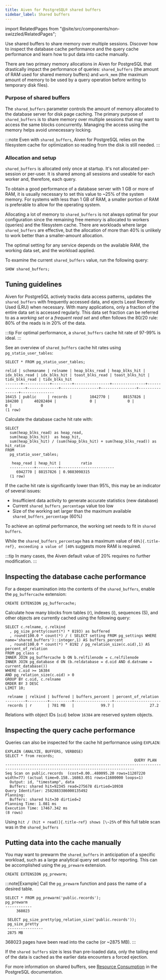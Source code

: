 ```yaml
---
title: Aiven for PostgreSQL® shared buffers
sidebar_label: Shared buffers
---
```


import RelatedPages from "@site/src/components/non-swizzled/RelatedPages";

Use shared buffers to share memory over multiple sessions. Discover how to inspect the database cache performance and the query cache performance and learn how to put data into cache manually.

There are two primary memory allocations in Aiven for PostgreSQL that
drastically impact the performance of queries: `shared_buffers` (the
amount of RAM used for shared memory buffers) and `work_mem` (the
maximum amount of memory to be used by a query operation before writing
to temporary disk files).

### Purpose of shared buffers

The `shared_buffers` parameter controls the amount of memory allocated
to the database server for disk page caching. The primary purpose of
`shared_buffers` is to share memory over multiple sessions that may want
to access the same blocks concurrently. Managing the access using the
memory helps avoid unnecessary locking.

:::note
Even with `shared_buffers`, Aiven for PostgreSQL relies on the
filesystem cache for optimization so reading from the disk is still
needed.
:::

### Allocation and setup

`shared_buffers` is allocated only once at startup. It's not
allocated per-session or per-user. It is shared among all sessions and
useable for each worker and, therefore, each query.

To obtain a good performance of a database server with 1 GB or more of
RAM, it is usually necessary to set this value to \~25% of the system
memory. For systems with less than 1 GB of RAM, a smaller portion of RAM
is preferable to allow for the operating system.

Allocating a lot of memory to `shared_buffers` is not always optimal for
your configuration since the remaining free memory is allocated to
workers (queries) and the filesystem cache. There are workloads where
large `shared_buffers` are effective, but the allocation of more than
40% is unlikely to work better than a smaller-amount allocation.

The optimal setting for any service depends on the available RAM, the
working data set, and the workload applied.

To examine the current `shared_buffers` value, run the following query:

```shell
SHOW shared_buffers;
```

## Tuning guidelines

Aiven for PostgreSQL actively tracks data access patterns, updates the
`shared_buffers` with frequently accessed data, and ejects Least
Recently Used (LRU) when necessary. With many applications, only a
fraction of the entire data set is accessed regularly. This data set
fraction can be referred to as a *working set* or a *frequent read set*
and often follows the 80/20 rule: 80% of the reads is in 20% of the
data.

:::tip
For optimal performance, a `shared_buffers` cache hit rate of 97-99% is
ideal.
:::

See an overview of `shared_buffers` cache hit rates using
`pg_statio_user_tables`:

```shell
SELECT * FROM pg_statio_user_tables;

relid | schemaname | relname | heap_blks_read | heap_blks_hit | idx_blks_read | idx_blks_hit | toast_blks_read | toast_blks_hit | tidx_blks_read | tidx_blks_hit
-------+------------+---------+----------------+---------------+---------------+--------------+-----------------+----------------+----------------+---------------
16415 | public     | records |        1042770 |      88157826 |        184280 |     40282404 |               0 |              0 |              0 |             0
(1 row)
```

Calculate the database cache hit rate with:

```shell
SELECT
  sum(heap_blks_read) as heap_read,
  sum(heap_blks_hit)  as heap_hit,
  sum(heap_blks_hit) / (sum(heap_blks_hit) + sum(heap_blks_read)) as hit_ratio
FROM
  pg_statio_user_tables;

   heap_read | heap_hit |         ratio
  -----------+----------+------------------------
     6942770 | 88157826 | 0.9883098315
  (1 row)
```

If the cache hit rate is significantly lower than 95%, this may be an
indicator of several issues:

-   Insufficient data activity to generate accurate statistics (new
    database)
-   Current `shared_buffers_percentage` value too low
-   Size of the working set larger than the maximum available
    `shared_buffers_percentage` (60%)

To achieve an optimal performance, the working set needs to fit in
`shared buffers`.

While the `shared_buffers_percentage` has a maximum value of
`60%]{.title-ref}, exceeding a value of [40%` suggests more
RAM is required.

:::tip
In many cases, the Aiven default value of 20% requires no further
modification.
:::

## Inspecting the database cache performance

For a deeper examination into the contents of the `shared_buffers`,
enable the `pg_buffercache` extension:

```shell
CREATE EXTENSION pg_buffercache;
```

Calculate how many blocks from tables (r), indexes (i), sequences (S),
and other objects are currently cached using the following query:

```shell
SELECT c.relname, c.relkind
  , pg_size_pretty(count(*) * 8193) as buffered
  , round(100.0 * count(*) / ( SELECT setting FROM pg_settings WHERE name='shared_buffers')::integer,1) AS buffers_percent
  , round(100.0 * count(*) * 8192 / pg_relation_size(c.oid),1) AS percent_of_relation
FROM pg_class c
INNER JOIN pg_buffercache b ON b.relfilenode = c.relfilenode
INNER JOIN pg_database d ON (b.reldatabase = d.oid AND d.datname = current_database())
WHERE c.oid >= 16384
AND pg_relation_size(c.oid) > 0
GROUP BY c.oid, c.relname
ORDER BY 3 DESC
LIMIT 10;

 relname | relkind | buffered | buffers_percent | percent_of_relation
---------+---------+----------+-----------------+---------------------
 records | r       | 781 MB   |            99.7 |                27.2
```

Relations with object IDs (`oid`) below `16384` are reserved system
objects.

## Inspecting the query cache performance

Queries can also be inspected for the cache hit performance using
`EXPLAIN`:

```shell
EXPLAIN (ANALYZE, BUFFERS, VERBOSE)
SELECT * from records;
                                                          QUERY PLAN
--------------------------------------------------------------------------------------------------------------------------------
Seq Scan on public.records  (cost=0.00..480095.20 rows=11207220 width=77) (actual time=0.158..16863.051 rows=11600000 loops=1)
  Output: id, "timestamp", data
  Buffers: shared hit=92345 read=275678 dirtied=10938
Query Identifier: 2582883386000135492
Planning:
  Buffers: shared hit=30 dirtied=2
Planning Time: 1.081 ms
Execution Time: 17467.342 ms
(8 rows)
```

Using `hit / (hit + read)]{.title-ref} shows [\~25%` of this
full table scan was in the `shared_buffers`

## Putting data into the cache manually

You may want to prewarm the `shared_buffers` in anticipation of a
specific workload, such as a large analytical query set used for
reporting. This can be accomplished using the `pg_prewarm` extension.

```shell
CREATE EXTENSION pg_prewarm;
```

:::note[Example]
Call the `pg_prewarm` function and pass the name of a desired table.

```shell
SELECT * FROM pg_prewarm('public.records');
pg_prewarm
------------
     368023

 SELECT pg_size_pretty(pg_relation_size('public.records'));
 pg_size_pretty
 ----------------
 2875 MB
```

368023 pages have been read into the cache (or \~2875 MB).
:::

If the `shared buffers` size is less than pre-loaded data, only the
tailing end of the data is cached as the earlier data encounters a
forced ejection.

<RelatedPages/>

For more information on shared buffers, see [Resource
Consumption](https://www.postgresql.org/docs/current/runtime-config-resource.html)
in the PostgreSQL documentation.
